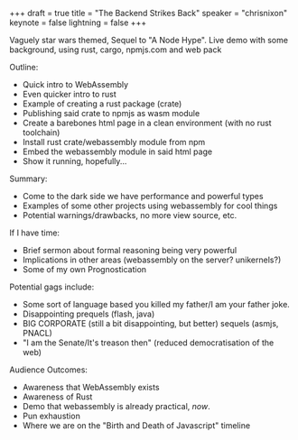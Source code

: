 +++
draft = true
title = "The Backend Strikes Back"
speaker = "chrisnixon"
keynote = false
lightning = false
+++

Vaguely star wars themed, Sequel to "A Node Hype". Live demo with some background, using rust, cargo, npmjs.com and web pack

Outline:

- Quick intro to WebAssembly
- Even quicker intro to rust
- Example of creating a rust package (crate)
- Publishing said crate to npmjs as wasm module
- Create a barebones html page in a clean environment (with no rust toolchain)
- Install rust crate/webassembly module from npm
- Embed the webassembly module in said html page
- Show it running, hopefully...

Summary:

- Come to the dark side we have performance and powerful types
- Examples of some other projects using webassembly for cool things
- Potential warnings/drawbacks, no more view source, etc.

If I have time:

- Brief sermon about formal reasoning being very powerful
- Implications in other areas (webassembly on the server? unikernels?)
- Some of my own Prognostication

Potential gags include:

- Some sort of language based you killed my father/I am your father joke.
- Disappointing prequels (flash, java)
- BIG CORPORATE (still a bit disappointing, but better) sequels (asmjs, PNACL)
- "I am the Senate/It's treason then" (reduced democratisation of the web)

Audience Outcomes:

- Awareness that WebAssembly exists
- Awareness of Rust
- Demo that webassembly is already practical, _now_.
- Pun exhaustion
- Where we are on the "Birth and Death of Javascript" timeline